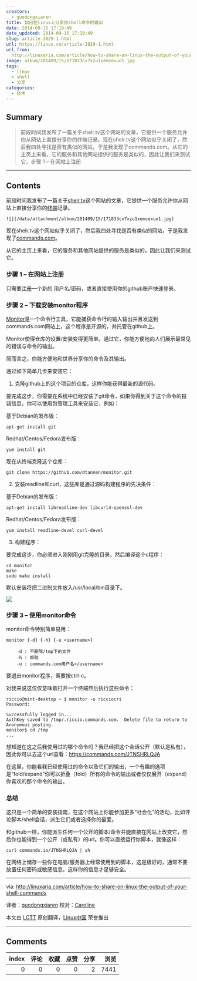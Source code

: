 ```yaml
---
creators:
  - guodongxiaren
title: 如何在linux上分享你shell命令的输出
date: 2014-09-15 17:19:49
date_updated: 2014-09-15 17:19:49
slug: article-3829-1.html
url: https://linux.cn/article-3829-1.html
url_from: 
  http://linuxaria.com/article/how-to-share-on-linux-the-output-of-your-shell-commands
image: album/201409/15/171833cv7xzu1xemcexuo1.jpg
tags:
  - linux
  - shell
  - 分享
categories:
  - 技术
---
```


## Summary

> 前段时间我发布了一篇关于shelr.tv这个网站的文章，它提供一个服务允许你从网站上直接分享你的终端记录。现在shelr.tv这个网站似乎关闭了，然后我四处寻找是否有类似的网站，于是我发现了commands.com。从它的主页上来看，它的服务和其他网站提供的服务是类似的，因此让我们来测试它。步骤 1 – 在网站上注册

***

<!-- more -->

## Contents

前段时间我发布了一篇关于[shelr.tv](http://linuxaria.com/recensioni/shelr-broadcast-your-linux-shell-on-the-net)这个网站的文章，它提供一个服务允许你从网站上直接分享你的[终端](http://linuxaria.com/tag/shell)记录。

`![](/data/attachment/album/201409/15/171833cv7xzu1xemcexuo1.jpg)`

现在shelr.tv这个网站似乎关闭了，然后我四处寻找是否有类似的网站，于是我发现了[commands.com](https://commands.com/)。

从它的主页上来看，它的服务和其他网站提供的服务是类似的，因此让我们来测试它。

### 步骤 1 – 在网站上注册

只需要[注册](https://commands.com/Register/Index)一个新的 用户名/密码，或者直接使用你的github账户快速登录。

### 步骤 2 – 下载安装monitor程序

[Monitor](https://github.com/dtannen/monitor)是一个命令行工具，它能捕获命令行的输入输出并且发送到commands.com网站上，这个程序是开源的，并托管在github上。

Monitor使得仓库的设置/安装变得更简单。通过它，你能方便地向人们展示最常见的错误与命令的输出。

简而言之，你能方便地和世界分享你的命令及其输出。

通过如下简单几步来安装它：

1) 克隆github上的这个项目的仓库，这样你能获得最新的源代码。

要完成这步，你需要在系统中已经安装了git命令，如果你得到关于这个命令的报错信息，你可以使用包管理工具来安装它，例如：

基于Debian的发布版：

```shell
apt-get install git
```

Redhat/Centos/Fedora发布版：

```shell
yum install git
```

现在从终端克隆这个仓库：

```shell
git clone https://github.com/dtannen/monitor.git
```

2) 安装readline和curl，这些库是通过源码构建程序的先决条件：

基于Debian的发布版：

```shell
apt-get install libreadline-dev libcurl4-openssl-dev
```

Redhat/Centos/Fedora发布版：

```shell
yum install readline-devel curl-devel
```

3) 构建程序：

要完成这步，你必须进入刚刚用git克隆的目录，然后编译这个c程序：

```shell
cd monitor
make
sudo make install
```

默认安装将把二进制文件放入/usr/local/bin目录下。

[![](https://camo.githubusercontent.com/7297f23ba2e0a5d31d4f3acc9fb4059d4d42f340/687474703a2f2f63646e2e6c696e7578617269612e636f6d2f77702d636f6e74656e742f75706c6f6164732f323031342f30382f636f6d6d616e64732e706e67)](https://camo.githubusercontent.com/7297f23ba2e0a5d31d4f3acc9fb4059d4d42f340/687474703a2f2f63646e2e6c696e7578617269612e636f6d2f77702d636f6e74656e742f75706c6f6164732f323031342f30382f636f6d6d616e64732e706e67)

### 步骤 3 – 使用monitor命令

monitor命令特别简单易用：

```shell
monitor {-d} {-h} {-u <username>}

    -d : 不删除/tmp下的文件
    -h : 帮助
    -u : commands.com用户名</username>
```

要退出monitor程序，需要按ctrl-c。

对我来说这仅仅意味着打开一个终端然后执行这些命令：

```shell
riccio@mint-desktop ~ $ monitor -u ricciocri
Password: 

Successfully logged in...
AuthKey saved to /tmp/.riccio.commands.com.  Delete file to return to Anonymous posting.
monitor$ cd /tmp
...
```

想知道在这之后我使用过的哪个命令吗？我已经把这个会话公开（默认是私有），因此你可以去这个url查看：<https://commands.com/JTNSHRLQJA>

在这里，你能看我已经使用过的命令以及它们的输出，一个有趣的选项是“fold/expand”你可以折叠（fold）所有的命令的输出或者仅仅展开（expand）你喜欢的那个命令的输出。

### 总结

这只是一个简单的安装指南，在这个网站上你能参加更多“社会化”的活动，比如评论脚本/shell会话，派生它们或者选择你的最爱。

和github一样，你能派生任何一个公开的脚本/命令并能直接在网站上改变它，然后你也能得到一个公开（或私有）的url。你可以直接运行你脚本，就像这样：

```shell
curl commands.io/JTNSHRLQJA | sh
```

在网络上储存一些你在电脑/服务器上经常使用到的脚本，这是极好的，通常不要放置任何密码或敏感信息，这样你的信息才足够安全。

---

via: <http://linuxaria.com/article/how-to-share-on-linux-the-output-of-your-shell-commands>

译者：[guodongxiaren](https://github.com/guodongxiaren) 校对：[Caroline](https://github.com/carolinewuyan)

本文由 [LCTT](https://github.com/LCTT/TranslateProject) 原创翻译，[Linux中国](https://linux.cn/) 荣誉推出

***

## Comments


|   index |   评论 |   收藏 |   点赞 |   分享 |   浏览 |
|--------:|-------:|-------:|-------:|-------:|-------:|
|       0 |      0 |      0 |      0 |      2 |   7441 |

